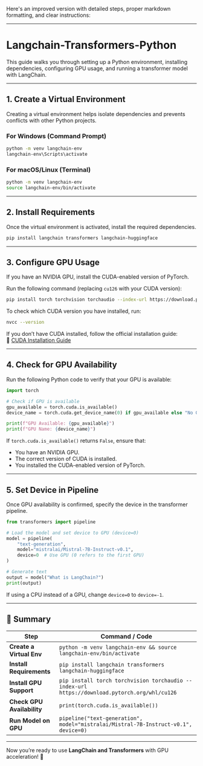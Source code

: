 Here's an improved version with detailed steps, proper markdown formatting, and clear instructions:

---

# Langchain-Transformers-Python

This guide walks you through setting up a Python environment, installing dependencies, configuring GPU usage, and running a transformer model with LangChain.

---

## 1. Create a Virtual Environment

Creating a virtual environment helps isolate dependencies and prevents conflicts with other Python projects.

### **For Windows (Command Prompt)**
```sh
python -m venv langchain-env
langchain-env\Scripts\activate
```

### **For macOS/Linux (Terminal)**
```sh
python -m venv langchain-env
source langchain-env/bin/activate
```

---

## 2. Install Requirements

Once the virtual environment is activated, install the required dependencies.

```sh
pip install langchain transformers langchain-huggingface
```

---

## 3. Configure GPU Usage

If you have an NVIDIA GPU, install the CUDA-enabled version of PyTorch.

Run the following command (replacing `cu126` with your CUDA version):

```sh
pip install torch torchvision torchaudio --index-url https://download.pytorch.org/whl/cu126
```

To check which CUDA version you have installed, run:

```sh
nvcc --version
```

If you don’t have CUDA installed, follow the official installation guide:  
🔗 [CUDA Installation Guide](https://developer.nvidia.com/cuda-downloads)

---

## 4. Check for GPU Availability

Run the following Python code to verify that your GPU is available:

```python
import torch

# Check if GPU is available
gpu_available = torch.cuda.is_available()
device_name = torch.cuda.get_device_name(0) if gpu_available else "No GPU found"

print(f"GPU Available: {gpu_available}")
print(f"GPU Name: {device_name}")
```

If `torch.cuda.is_available()` returns `False`, ensure that:
- You have an NVIDIA GPU.
- The correct version of CUDA is installed.
- You installed the CUDA-enabled version of PyTorch.

---

## 5. Set Device in Pipeline

Once GPU availability is confirmed, specify the device in the transformer pipeline.

```python
from transformers import pipeline

# Load the model and set device to GPU (device=0)
model = pipeline(
    "text-generation",
    model="mistralai/Mistral-7B-Instruct-v0.1",
    device=0  # Use GPU (0 refers to the first GPU)
)

# Generate text
output = model("What is LangChain?")
print(output)
```

If using a CPU instead of a GPU, change `device=0` to `device=-1`.

---

## 🎯 Summary

| Step                     | Command / Code |
|--------------------------|------------------------------------------------|
| **Create a Virtual Env** | `python -m venv langchain-env && source langchain-env/bin/activate` |
| **Install Requirements** | `pip install langchain transformers langchain-huggingface` |
| **Install GPU Support**  | `pip install torch torchvision torchaudio --index-url https://download.pytorch.org/whl/cu126` |
| **Check GPU Availability** | `print(torch.cuda.is_available())` |
| **Run Model on GPU** | `pipeline("text-generation", model="mistralai/Mistral-7B-Instruct-v0.1", device=0)` |

---

Now you’re ready to use **LangChain and Transformers** with GPU acceleration! 🚀